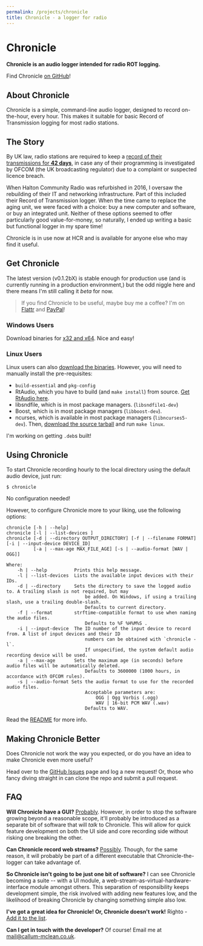 ```yaml
---
permalink: /projects/chronicle
title: Chronicle - a logger for radio
---
```

# Chronicle
**Chronicle is an audio logger intended for radio ROT logging.**

Find Chronicle [on GitHub](//github.com/calmcl1/projects/chronicle)!

## About Chronicle
Chronicle is a simple, command-line audio logger, designed to record on-the-hour, every hour. This makes it suitable for basic Record of Transmission logging for most radio stations.

## The Story
By UK law, radio stations are required to keep a [record of their transmissions for **42 days**](http://www.legislation.gov.uk/ukpga/1996/55/section/117), in case any of their programming is investigated by OFCOM (the UK broadcasting regulator) due to a complaint or suspected licence breach.

When Halton Community Radio was refurbished in 2016, I oversaw the rebuilding of their IT and networking infrastructure. Part of this included their Record of Transmission logger. When the time came to replace the aging unit, we were faced with a choice: buy a new computer and software, or buy an integrated unit. Neither of these options seemed to offer particularly good value-for-money, so naturally, I ended up writing a basic but functional logger in my spare time!

Chronicle is in use now at HCR and is available for anyone else who may find it useful.

## Get Chronicle
The latest version (v0.1.2bX) is stable enough for production use (and is currently running in a production environment,) but the odd niggle here and there means I'm still calling it *beta* for now.

>If you find Chronicle to be useful, maybe buy me a coffee? I'm on [Flattr](https://flattr.com/submit/auto?fid=kzr39z&url=http%3A%2F%2Fgithub.com%2Fcalmcl1%2Fchronicle) and [PayPal](https://www.paypal.com/cgi-bin/webscr?cmd=_s-xclick&hosted_button_id=FXDR44PHGFEDN)!

### Windows Users
Download binaries for [x32 and x64](https://github.com/calmcl1/chronicle/releases). Nice and easy!

### Linux Users
Linux users can also [download the binaries](https://github.com/calmcl1/chronicle/releases). However, you will need to manually install the pre-requisites:
* `build-essential` and `pkg-config`
* RtAudio, which you have to build (and `make install`) from source. [Get RtAudio here](https://www.music.mcgill.ca/~gary/rtaudio/index.html).
* libsndfile, which is in most package managers. (`libsndfile1-dev`)
* Boost, which is in most package managers (`libboost-dev`).
* ncurses, which is available in most package managers (`libncurses5-dev`).
Then, [download the source tarball](https://github.com/calmcl1/chronicle/releases) and run `make linux`.

I'm working on getting `.deb`s built!

## Using Chronicle
To start Chronicle recording hourly to the local directory using the default audio device, just run:

`$ chronicle`

No configuration needed!

However, to configure Chronicle more to your liking, use the following options:
```
chronicle [-h | --help]
chronicle [-l | --list-devices ]
chronicle [-d | --directory OUTPUT_DIRECTORY] [-f | --filename FORMAT] [-i | --input-device DEVICE_ID] 
          [-a | --max-age MAX_FILE_AGE] [-s | --audio-format [WAV | OGG]]

Where:
    -h | --help          Prints this help message.
    -l | --list-devices  Lists the available input devices with their IDs.
    -d | --directory     Sets the directory to save the logged audio to. A trailing slash is not required, but may
                             be added. On Windows, if using a trailing slash, use a trailing double-slash.
                             Defaults to current directory.
    -f | --format        strftime-compatible format to use when naming the audio files.
                             Defaults to %F %H%M%S .
    -i | --input-device  The ID number of the input device to record from. A list of input devices and their ID
                             numbers can be obtained with `chronicle -l`.
                             If unspecified, the system default audio recording device will be used.
    -a | --max-age       Sets the maximum age (in seconds) before audio files will be automatically deleted.
                             Defaults to 3600000 (1000 hours, in accordance with OFCOM rules).
    -s | --audio-format Sets the audio format to use for the recorded audio files.
                             Acceptable parameters are:
                                 OGG | Ogg Vorbis (.ogg)
                                 WAV | 16-bit PCM WAV (.wav)
                             Defaults to WAV.
```

Read the [README](//github.com/calmcl1/chronicle#chronicle) for more info.

## Making Chronicle Better
Does Chronicle not work the way you expected, or do you have an idea to make Chronicle even more useful?

Head over to the [GitHub Issues](//github.com/calmcl1/chronicle/issues) page and log a new request! Or, those who fancy diving straight in can clone the repo and submit a pull request.

## FAQ
**Will Chronicle have a GUI?**
[Probably](//github.com/calmcl1/chronicle/issues/17). However, in order to stop the software growing beyond a reasonable scope, it'll probably be introduced as a separate bit of software that will *talk* to Chronicle. This will allow for quick feature development on both the UI side and core recording side without risking one breaking the other.

**Can Chronicle record web streams?**
[Possibly](//github.com/calmcl1/chronicle/issues/11). Though, for the same reason, it will probably be part of a different executable that Chronicle-the-logger can take advantage of.

**So Chronicle isn't going to be just one bit of software?**
I can see Chronicle becoming a suite -- with a UI module, a web-stream-as-virtual-hardware-interface module amongst others. This separation of responsibility keeps development simple, the risk involved with adding new features low, and the likelihood of breaking Chronicle by changing something simple also low.

**I've got a great idea for Chronicle! Or, Chronicle doesn't work!**
Righto - [Add it to the list](//github.com/calmcl1/chronicle/issues).

**Can I get in touch with the developer?**
Of course! Email me at [mail@callum-mclean.co.uk](mailto:mail@callum-mclean.co.uk).